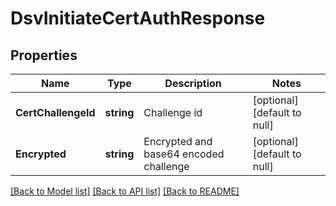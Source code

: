 # DsvInitiateCertAuthResponse

## Properties
Name | Type | Description | Notes
------------ | ------------- | ------------- | -------------
**CertChallengeId** | **string** | Challenge id | [optional] [default to null]
**Encrypted** | **string** | Encrypted and base64 encoded challenge | [optional] [default to null]

[[Back to Model list]](../README.md#documentation-for-models) [[Back to API list]](../README.md#documentation-for-api-endpoints) [[Back to README]](../README.md)

